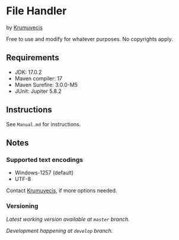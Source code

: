 <h1>File Handler</h1>

by [Krumuvecis](https://github.com/Krumuvecis)

Free to use and modify for whatever purposes. No copyrights apply.


<h2>Requirements</h2>

* JDK: 17.0.2
* Maven compiler: 17
* Maven Surefire: 3.0.0-M5
* JUnit: Jupiter 5.8.2

<h2>Instructions</h2>

See `Manual.md` for instructions.

<h2>Notes</h2>

<h3>Supported text encodings</h3>

* Windows-1257 (default)
* UTF-8

Contact [Krumuvecis](https://github.com/Krumuvecis), if more options needed.


<h3>Versioning</h3>


<i>Latest working version available at `master` branch.</i>

<i>Development happening at `develop` branch.</i>